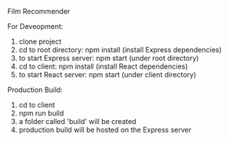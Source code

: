 Film Recommender

For Deveopment: 
1. clone project
2. cd to root directory: npm install (install Express dependencies)
3. to start Express server: npm start (under root directory)
4. cd to client: npm install (install React dependencies)
5. to start React server: npm start (under client directory)

Production Build:
1. cd to client
2. npm run build
3. a folder called 'build' will be created
4. production build will be hosted on the Express server